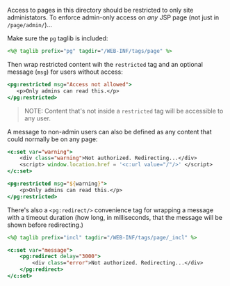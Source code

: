 Access to pages in this directory should be restricted to only site administators. 
To enforce admin-only  access on _any_ JSP page (not just in `/page/admin/`)...
 
 Make sure the `pg` taglib is included:
 ```jsp
<%@ taglib prefix="pg" tagdir="/WEB-INF/tags/page" %>
```
 Then wrap restricted content wih the `restricted` tag and an optional message 
 (`msg`) for users without access:
 ```jsp
<pg:restricted msg="Access not allowed">
    <p>Only admins can read this.</p>
</pg:restricted>
```
> NOTE: Content that's not inside a `restricted` tag will be accessible to any user.

A message to non-admin users can also be defined as any content that could 
normally be on any page:

```jsp
<c:set var="warning">
    <div class="warning">Not authorized. Redirecting...</div>
    <script> window.location.href = '<c:url value="/"/>' </script>
</c:set>

<pg:restricted msg="${warning}">
    <p>Only admins can read this.</p>
</pg:restricted>
```

There's also a `<pg:redirect/>` convenience tag for wrapping a message with a timeout 
duration (how long, in milliseconds, that the message will be shown before redirecting.)

```jsp
<%@ taglib prefix="incl" tagdir="/WEB-INF/tags/page/_incl" %>

<c:set var="message">
    <pg:redirect delay="3000">
        <div class="error">Not authorized. Redirecting...</div>
    </pg:redirect>
</c:set>
```
